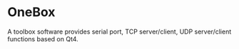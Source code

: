 # OneBox
A toolbox software provides serial port, TCP server/client, UDP server/client functions based on Qt4.
